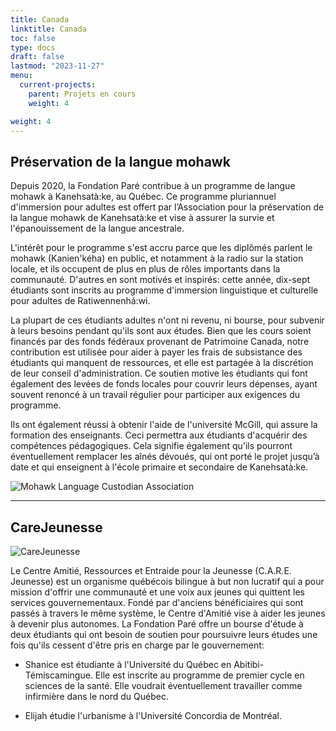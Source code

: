 ```yaml
---
title: Canada
linktitle: Canada
toc: false
type: docs
draft: false
lastmod: "2023-11-27"
menu:
  current-projects:
    parent: Projets en cours
    weight: 4

weight: 4
---
```


## Préservation de la langue mohawk  

Depuis 2020, la Fondation Paré contribue à un programme de langue mohawk à Kanehsatà:ke, au Québec. Ce programme pluriannuel d'immersion pour adultes est offert par l’Association pour la préservation de la langue mohawk de Kanehsatà:ke et vise à assurer la survie et l'épanouissement de la langue ancestrale.

L'intérêt pour le programme s'est accru parce que les diplômés parlent le mohawk (Kanien'kéha) en public, et notamment à la radio sur la station locale, et ils occupent de plus en plus de rôles importants dans la communauté. D'autres en sont motivés et inspirés: cette année, dix-sept étudiants sont inscrits au programme d'immersion linguistique et culturelle pour adultes de Ratiwennenhá:wi.

La plupart de ces étudiants adultes n'ont ni revenu, ni bourse, pour subvenir à leurs besoins pendant qu'ils sont aux études. Bien que les cours soient financés par des fonds fédéraux provenant de Patrimoine Canada, notre contribution est utilisée pour aider à payer les frais de subsistance des étudiants qui manquent de ressources, et elle est partagée à la discrétion de leur conseil d'administration. Ce soutien motive les étudiants qui font également des levées de fonds locales pour couvrir leurs dépenses, ayant souvent renoncé à un travail régulier pour participer aux exigences du programme.

Ils ont également réussi à obtenir l'aide de l'université McGill, qui assure la formation des enseignants. Ceci permettra aux étudiants d'acquérir des compétences pédagogiques. Cela signifie également qu'ils pourront éventuellement remplacer les aînés dévoués, qui ont porté le projet jusqu’à date et qui enseignent à l'école primaire et secondaire de Kanehsatà:ke.  

![Mohawk Language Custodian Association](/img/Canada/MohawkMcGillstudents.JPG)

---

## CareJeunesse

![CareJeunesse](/img/Canada/carejeunesselogo.jpg)

Le Centre Amitié, Ressources et Entraide pour la Jeunesse (C.A.R.E. Jeunesse) est un organisme québécois bilingue à but non lucratif qui a pour mission d'offrir une communauté et une voix aux jeunes qui quittent les services gouvernementaux. Fondé par d'anciens bénéficiaires qui sont passés à travers le même système, le Centre d'Amitié vise à aider les jeunes à devenir plus autonomes. La Fondation Paré offre un bourse d'étude à deux étudiants qui ont besoin de soutien pour poursuivre leurs études une fois qu'ils cessent d'être pris en charge par le gouvernement:
 
* Shanice est étudiante à l'Université du Québec en Abitibi-Témiscamingue. Elle est inscrite au programme de premier cycle en sciences de la santé. Elle voudrait éventuellement travailler comme infirmière dans le nord du Québec.

* Elijah étudie l'urbanisme à l'Université Concordia de Montréal.
